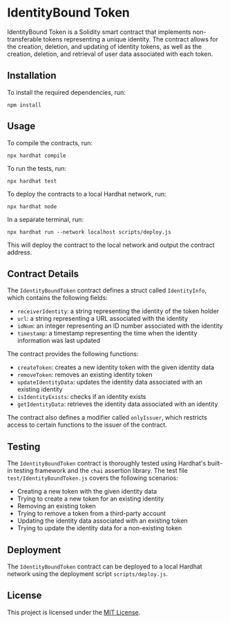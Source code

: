 # IdentityBound Token

IdentityBound Token is a Solidity smart contract that implements non-transferable tokens representing a unique identity. The contract allows for the creation, deletion, and updating of identity tokens, as well as the creation, deletion, and retrieval of user data associated with each token.

## Installation

To install the required dependencies, run:

```
npm install
```

## Usage

To compile the contracts, run:

```
npx hardhat compile
```

To run the tests, run:

```
npx hardhat test
```

To deploy the contracts to a local Hardhat network, run:

```
npx hardhat node
```

In a separate terminal, run:

```
npx hardhat run --network localhost scripts/deploy.js
```

This will deploy the contract to the local network and output the contract address.

## Contract Details

The `IdentityBoundToken` contract defines a struct called `IdentityInfo`, which contains the following fields:

- `receiverIdentity`: a string representing the identity of the token holder
- `url`: a string representing a URL associated with the identity
- `idNum`: an integer representing an ID number associated with the identity
- `timestamp`: a timestamp representing the time when the identity information was last updated

The contract provides the following functions:

- `createToken`: creates a new identity token with the given identity data
- `removeToken`: removes an existing identity token
- `updateIdentityData`: updates the identity data associated with an existing identity
- `isIdentityExists`: checks if an identity exists
- `getIdentityData`: retrieves the identity data associated with an identity

The contract also defines a modifier called `onlyIssuer`, which restricts access to certain functions to the issuer of the contract.

## Testing

The `IdentityBoundToken` contract is thoroughly tested using Hardhat's built-in testing framework and the `chai` assertion library. The test file `test/IdentityBoundToken.js` covers the following scenarios:

- Creating a new token with the given identity data
- Trying to create a new token for an existing identity
- Removing an existing token
- Trying to remove a token from a third-party account
- Updating the identity data associated with an existing token
- Trying to update the identity data for a non-existing token

## Deployment

The `IdentityBoundToken` contract can be deployed to a local Hardhat network using the deployment script `scripts/deploy.js`.

## License

This project is licensed under the [MIT License](LICENSE).
